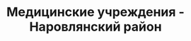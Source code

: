 ---
district_id: 3-15-0
district_name: Наровлянский район
title: Медицинские учреждения - Наровлянский район
---